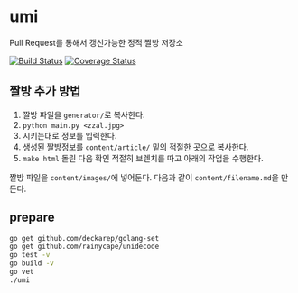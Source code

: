 # umi

Pull Request를 통해서 갱신가능한 정적 짤방 저장소

[![Build Status](https://travis-ci.org/shipduck/umi.svg?branch=master)](https://travis-ci.org/shipduck/umi)
[![Coverage Status](https://coveralls.io/repos/shipduck/umi/badge.svg?branch=master&service=github)](https://coveralls.io/github/shipduck/umi?branch=master)

## 짤방 추가 방법
1. 짤방 파일을 ```generator/```로 복사한다.
2. ```python main.py <zzal.jpg>```
3. 시키는대로 정보를 입력한다.
4. 생성된 짤방정보를 ```content/article/``` 밑의 적절한 곳으로 복사한다.
5. ```make html``` 돌린 다음 확인
적절히 브렌치를 따고 아래의 작업을 수행한다. 

짤방 파일을 ```content/images/```에 넣어둔다.
다음과 같이 ```content/filename.md```을 만든다. 

## prepare

``` bash
go get github.com/deckarep/golang-set
go get github.com/rainycape/unidecode
go test -v
go build -v
go vet
./umi
```

